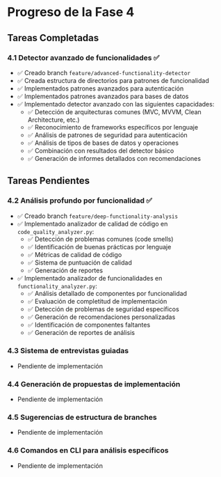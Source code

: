# Progreso de la Fase 4

## Tareas Completadas

### 4.1 Detector avanzado de funcionalidades ✅
- ✅ Creado branch `feature/advanced-functionality-detector`
- ✅ Creada estructura de directorios para patrones de funcionalidad
- ✅ Implementados patrones avanzados para autenticación
- ✅ Implementados patrones avanzados para bases de datos
- ✅ Implementado detector avanzado con las siguientes capacidades:
  - ✅ Detección de arquitecturas comunes (MVC, MVVM, Clean Architecture, etc.)
  - ✅ Reconocimiento de frameworks específicos por lenguaje
  - ✅ Análisis de patrones de seguridad para autenticación
  - ✅ Análisis de tipos de bases de datos y operaciones
  - ✅ Combinación con resultados del detector básico
  - ✅ Generación de informes detallados con recomendaciones

## Tareas Pendientes

### 4.2 Análisis profundo por funcionalidad ✅
- ✅ Creado branch `feature/deep-functionality-analysis`
- ✅ Implementado analizador de calidad de código en `code_quality_analyzer.py`:
  - ✅ Detección de problemas comunes (code smells)
  - ✅ Identificación de buenas prácticas por lenguaje
  - ✅ Métricas de calidad de código
  - ✅ Sistema de puntuación de calidad
  - ✅ Generación de reportes
- ✅ Implementado analizador de funcionalidades en `functionality_analyzer.py`:
  - ✅ Análisis detallado de componentes por funcionalidad
  - ✅ Evaluación de completitud de implementación
  - ✅ Detección de problemas de seguridad específicos
  - ✅ Generación de recomendaciones personalizadas
  - ✅ Identificación de componentes faltantes
  - ✅ Generación de reportes de análisis

### 4.3 Sistema de entrevistas guiadas
- Pendiente de implementación

### 4.4 Generación de propuestas de implementación
- Pendiente de implementación

### 4.5 Sugerencias de estructura de branches
- Pendiente de implementación

### 4.6 Comandos en CLI para análisis específicos
- Pendiente de implementación
